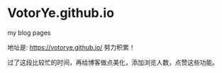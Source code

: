 # VotorYe.github.io
my blog pages

地址是: <a href="https://votorye.github.io/" target="view_window">https://votorye.github.io/</a>
努力积累！

过了这段比较忙的时间，再给博客做点美化，添加浏览人数，点赞这些功能。

